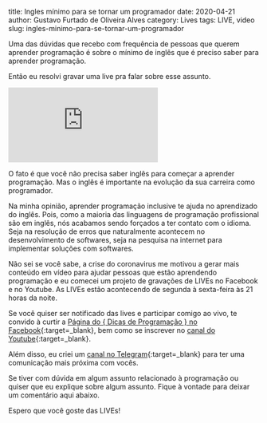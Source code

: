title: Ingles mínimo para se tornar um programador
date: 2020-04-21
author: Gustavo Furtado de Oliveira Alves
category: Lives
tags: LIVE, video
slug: ingles-minimo-para-se-tornar-um-programador

Uma das dúvidas que recebo com frequência de pessoas que querem aprender programação é sobre
o mínimo de inglês que é preciso saber para aprender programação.

Então eu resolvi gravar uma live pra falar sobre esse assunto.

<div class="youtube youtube-16x9">
<iframe src="https://www.youtube.com/embed/YirhozVDL-k" allowfullscreen seamless frameBorder="0"></iframe>
</div>

O fato é que você não precisa saber inglês para começar a aprender programação.
Mas o inglês é importante na evolução da sua carreira como programador.

Na minha opinião, aprender programação inclusive te ajuda no aprendizado do inglês.
Pois, como a maioria das linguagens de programação profissional são em inglês,
nós acabamos sendo forçados a ter contato com o idioma.
Seja na resolução de erros que naturalmente acontecem no desenvolvimento de softwares,
seja na pesquisa na internet para implementar soluções com softwares.

Não sei se você sabe, a crise do coronavirus me motivou a gerar mais conteúdo em vídeo
para ajudar pessoas que estão aprendendo programação e eu comecei um projeto de gravações de LIVEs no Facebook e no Youtube.
As LIVEs estão acontecendo de segunda à sexta-feira às 21 horas da noite.

Se você quiser ser notificado das lives e participar comigo ao vivo,
te convido à curtir a [Página do { Dicas de Programação } no Facebook](https://www.facebook.com/dicasdeprogramacao.com.br/){:target=\_blank},
bem como se inscrever no [canal do Youtube](https://www.youtube.com/channel/UCCukvkcye6msGakHKnhk0hQ){:target=\_blank}.

Além disso, eu criei um [canal no Telegram](https://t.me/dicasdeprogramacao){:target=\_blank} para ter uma comunicação mais próxima com vocês.

Se tiver com dúvida em algum assunto relacionado à programação ou quiser que eu explique sobre algum assunto. Fique à vontade para deixar um comentário aqui abaixo.

Espero que você goste das LIVEs!

